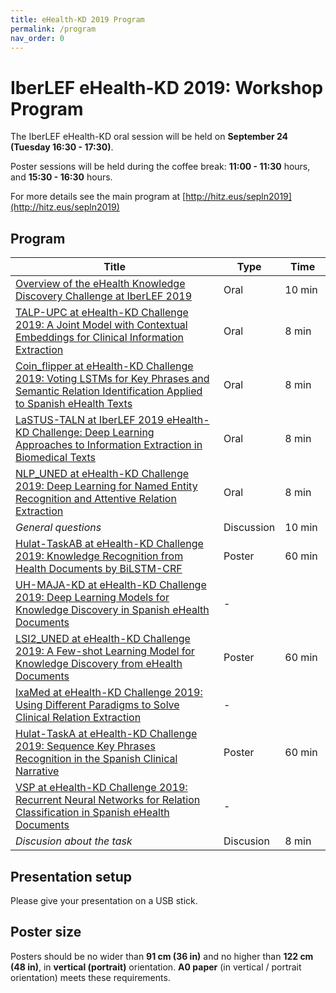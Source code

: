 ```yaml
---
title: eHealth-KD 2019 Program
permalink: /program
nav_order: 0
---
```


# IberLEF eHealth-KD 2019: Workshop Program

The IberLEF eHealth-KD oral session will be held on **September 24 (Tuesday 16:30 - 17:30)**.

Poster sessions will be held during the coffee break: **11:00 - 11:30** hours, and **15:30 - 16:30** hours.

For more details see the main program at [http://hitz.eus/sepln2019](http://hitz.eus/sepln2019)

## Program

Title|Type|Time
-----|----|----
[Overview of the eHealth Knowledge Discovery Challenge at IberLEF 2019](http://ceur-ws.org/Vol-2421/eHealth-KD_overview.pdf)|Oral|10&nbsp;min
[TALP-UPC at eHealth-KD Challenge 2019: A Joint Model with Contextual Embeddings for Clinical Information Extraction](http://ceur-ws.org/Vol-2421/eHealth-KD_paper_8.pdf)|Oral|8&nbsp;min
[Coin_flipper at eHealth-KD Challenge 2019: Voting LSTMs for Key Phrases and Semantic Relation Identification Applied to Spanish eHealth Texts](http://ceur-ws.org/Vol-2421/eHealth-KD_paper_1.pdf)|Oral|8&nbsp;min
[LaSTUS-TALN at IberLEF 2019 eHealth-KD Challenge: Deep Learning Approaches to Information Extraction in Biomedical Texts](http://ceur-ws.org/Vol-2421/eHealth-KD_paper_5.pdf)|Oral|8&nbsp;min
[NLP_UNED at eHealth-KD Challenge 2019: Deep Learning for Named Entity Recognition and Attentive Relation Extraction](http://ceur-ws.org/Vol-2421/eHealth-KD_paper_7.pdf)|Oral|8&nbsp;min
*General questions*|Discussion|10&nbsp;min
[Hulat-TaskAB at eHealth-KD Challenge 2019: Knowledge Recognition from Health Documents by BiLSTM-CRF](http://ceur-ws.org/Vol-2421/eHealth-KD_paper_3.pdf)|Poster|60&nbsp;min
[UH-MAJA-KD at eHealth-KD Challenge 2019: Deep Learning Models for Knowledge Discovery in Spanish eHealth Documents](http://ceur-ws.org/Vol-2421/eHealth-KD_paper_9.pdf)|-|
[LSI2_UNED at eHealth-KD Challenge 2019: A Few-shot Learning Model for Knowledge Discovery from eHealth Documents](http://ceur-ws.org/Vol-2421/eHealth-KD_paper_6.pdf)|Poster|60&nbsp;min
[IxaMed at eHealth-KD Challenge 2019: Using Different Paradigms to Solve Clinical Relation Extraction](http://ceur-ws.org/Vol-2421/eHealth-KD_paper_4.pdf)|-|
[Hulat-TaskA at eHealth-KD Challenge 2019: Sequence Key Phrases Recognition in the Spanish Clinical Narrative](http://ceur-ws.org/Vol-2421/eHealth-KD_paper_2.pdf)|Poster|60&nbsp;min 
[VSP at eHealth-KD Challenge 2019: Recurrent Neural Networks for Relation Classification in Spanish eHealth Documents](http://ceur-ws.org/Vol-2421/eHealth-KD_paper_10.pdf)|-|
*Discusion about the task*|Discusion|8&nbsp;min

## Presentation setup

Please give your presentation on a USB stick.

## Poster size

Posters should be no wider than **91 cm (36 in)** and no higher than **122 cm (48 in)**, in **vertical (portrait)** orientation. **A0 paper** (in vertical / portrait orientation) meets these requirements.
